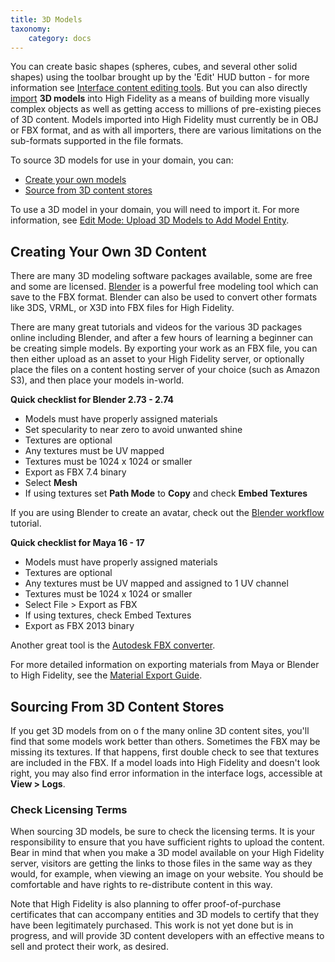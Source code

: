 ```yaml
---
title: 3D Models
taxonomy:
    category: docs
---
```


You can create basic shapes (spheres, cubes, and several other solid shapes) using the toolbar brought up by the 'Edit' HUD button - for more information see [Interface content editing tools](https://wiki.highfidelity.com/wiki/Edit_Mode). But you can also directly [import](https://wiki.highfidelity.com/wiki/Edit_Mode#Upload_3D_Models_to_Add_a_Model_Entity) **3D models** into High Fidelity as a means of building more visually complex objects as well as getting access to millions of pre-existing pieces of 3D content. Models imported into High Fidelity must currently be in OBJ or FBX format, and as with all importers, there are various limitations on the sub-formats supported in the file formats.

To source 3D models for use in your domain, you can:

- [Create your own models](https://wiki.highfidelity.com/wiki/3D_models#Creating_Your_Own_3D_Content)
- [Source from 3D content stores](https://wiki.highfidelity.com/wiki/3D_models#Sourcing_From_3D_Content_Stores)

To use a 3D model in your domain, you will need to import it. For more information, see [Edit Mode: Upload 3D Models to Add Model Entity](https://wiki.highfidelity.com/wiki/Edit_Mode#Upload_3D_Models_to_Add_a_Model_Entity).

## Creating Your Own 3D Content

There are many 3D modeling software packages available, some are free and some are licensed. [Blender](https://www.blender.org/) is a powerful free modeling tool which can save to the FBX format. Blender can also be used to convert other formats like 3DS, VRML, or X3D into FBX files for High Fidelity.

There are many great tutorials and videos for the various 3D packages online including Blender, and after a few hours of learning a beginner can be creating simple models. By exporting your work as an FBX file, you can then either upload as an asset to your High Fidelity server, or optionally place the files on a content hosting server of your choice (such as Amazon S3), and then place your models in-world.

**Quick checklist for Blender 2.73 - 2.74**

- Models must have properly assigned materials
- Set specularity to near zero to avoid unwanted shine
- Textures are optional
- Any textures must be UV mapped
- Textures must be 1024 x 1024 or smaller
- Export as FBX 7.4 binary
- Select **Mesh**
- If using textures set **Path Mode** to **Copy** and check **Embed Textures**

If you are using Blender to create an avatar, check out the [Blender workflow](https://wiki.highfidelity.com/wiki/Blender_workflow) tutorial.

**Quick checklist for Maya 16 - 17**

- Models must have properly assigned materials
- Textures are optional
- Any textures must be UV mapped and assigned to 1 UV channel
- Textures must be 1024 x 1024 or smaller
- Select File > Export as FBX
- If using textures, check Embed Textures
- Export as FBX 2013 binary

Another great tool is the [Autodesk FBX converter](http://usa.autodesk.com/adsk/servlet/pc/item?siteID=123112&id=22694909).

For more detailed information on exporting materials from Maya or Blender to High Fidelity, see the [Material Export Guide](https://wiki.highfidelity.com/wiki/Material_Export_Guide).

## Sourcing From 3D Content Stores

If you get 3D models from on o f the many online 3D content sites, you'll find that some models work better than others. Sometimes the FBX may be missing its textures. If that happens, first double check to see that textures are included in the FBX. If a model loads into High Fidelity and doesn't look right, you may also find error information in the interface logs, accessible at **View > Logs**.

### Check Licensing Terms

When sourcing 3D models, be sure to check the licensing terms. It is your responsibility to ensure that you have sufficient rights to upload the content. Bear in mind that when you make a 3D model available on your High Fidelity server, visitors are getting the links to those files in the same way as they would, for example, when viewing an image on your website. You should be comfortable and have rights to re-distribute content in this way.

Note that High Fidelity is also planning to offer proof-of-purchase certificates that can accompany entities and 3D models to certify that they have been legitimately purchased. This work is not yet done but is in progress, and will provide 3D content developers with an effective means to sell and protect their work, as desired.

